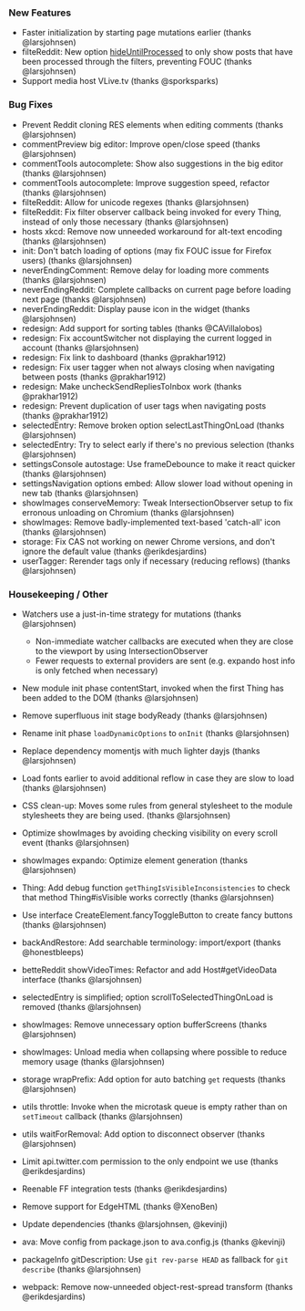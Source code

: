 ### New Features

- Faster initialization by starting page mutations earlier (thanks @larsjohnsen)
- filteReddit: New option [hideUntilProcessed](https://www.reddit.com/#res:settings/filteReddit/hideUntilProcessed) to only show posts that have been processed through the filters, preventing FOUC (thanks @larsjohnsen)
- Support media host VLive.tv (thanks @sporksparks)

### Bug Fixes

- Prevent Reddit cloning RES elements when editing comments (thanks @larsjohnsen)
- commentPreview big editor: Improve open/close speed (thanks @larsjohnsen)
- commentTools autocomplete: Show also suggestions in the big editor (thanks @larsjohnsen)
- commentTools autocomplete: Improve suggestion speed, refactor (thanks @larsjohnsen)
- filteReddit: Allow for unicode regexes (thanks @larsjohnsen)
- filteReddit: Fix filter observer callback being invoked for every Thing, instead of only those necessary (thanks @larsjohnsen)
- hosts xkcd: Remove now unneeded workaround for alt-text encoding (thanks @larsjohnsen)
- init: Don't batch loading of options (may fix FOUC issue for Firefox users) (thanks @larsjohnsen)
- neverEndingComment: Remove delay for loading more comments (thanks @larsjohnsen)
- neverEndingReddit: Complete callbacks on current page before loading next page (thanks @larsjohnsen)
- neverEndingReddit: Display pause icon in the widget (thanks @larsjohnsen)
- redesign: Add support for sorting tables (thanks @CAVillalobos)
- redesign: Fix accountSwitcher not displaying the current logged in account (thanks @larsjohnsen)
- redesign: Fix link to dashboard (thanks @prakhar1912)
- redesign: Fix user tagger when not always closing when navigating between posts (thanks @prakhar1912)
- redesign: Make uncheckSendRepliesToInbox work (thanks @prakhar1912)
- redesign: Prevent duplication of user tags when navigating posts (thanks @prakhar1912)
- selectedEntry: Remove broken option selectLastThingOnLoad (thanks @larsjohnsen)
- selectedEntry: Try to select early if there's no previous selection (thanks @larsjohnsen)
- settingsConsole autostage: Use frameDebounce to make it react quicker (thanks @larsjohnsen)
- settingsNavigation options embed: Allow slower load without opening in new tab (thanks @larsjohnsen)
- showImages conserveMemory: Tweak IntersectionObserver setup to fix erronous unloading on Chromium (thanks @larsjohnsen)
- showImages: Remove badly-implemented text-based 'catch-all' icon (thanks @larsjohnsen)
- storage: Fix CAS not working on newer Chrome versions, and don't ignore the default value (thanks @erikdesjardins)
- userTagger: Rerender tags only if necessary (reducing reflows) (thanks @larsjohnsen)

### Housekeeping / Other

- Watchers use a just-in-time strategy for mutations (thanks @larsjohnsen)
  - Non-immediate watcher callbacks are executed when they are close to the viewport by using IntersectionObserver
  - Fewer requests to external providers are sent (e.g. expando host info is only fetched when necessary)
- New module init phase contentStart, invoked when the first Thing has been added to the DOM (thanks @larsjohnsen)
- Remove superfluous init stage bodyReady (thanks @larsjohnsen)
- Rename init phase `loadDynamicOptions` to `onInit` (thanks @larsjohnsen)

- Replace dependency momentjs with much lighter dayjs (thanks @larsjohnsen)
- Load fonts earlier to avoid additional reflow in case they are slow to load (thanks @larsjohnsen)
- CSS clean-up: Moves some rules from general stylesheet to the module stylesheets they are being used. (thanks @larsjohnsen)

- Optimize showImages by avoiding checking visibility on every scroll event (thanks @larsjohnsen)
- showImages expando: Optimize element generation (thanks @larsjohnsen)
- Thing: Add debug function `getThingIsVisibleInconsistencies` to check that method Thing#isVisible works correctly (thanks @larsjohnsen)
- Use interface CreateElement.fancyToggleButton to create fancy buttons (thanks @larsjohnsen)
- backAndRestore: Add searchable terminology: import/export (thanks @honestbleeps)
- betteReddit showVideoTimes: Refactor and add Host#getVideoData interface (thanks @larsjohnsen)
- selectedEntry is simplified; option scrollToSelectedThingOnLoad is removed (thanks @larsjohnsen)
- showImages: Remove unnecessary option bufferScreens (thanks @larsjohnsen)
- showImages: Unload media when collapsing where possible to reduce memory usage (thanks @larsjohnsen)

- storage wrapPrefix: Add option for auto batching `get` requests (thanks @larsjohnsen)
- utils throttle: Invoke when the microtask queue is empty rather than on `setTimeout` callback (thanks @larsjohnsen)
- utils waitForRemoval: Add option to disconnect observer (thanks @larsjohnsen)

- Limit api.twitter.com permission to the only endpoint we use (thanks @erikdesjardins)
- Reenable FF integration tests (thanks @erikdesjardins)
- Remove support for EdgeHTML (thanks @XenoBen)
- Update dependencies (thanks @larsjohnsen, @kevinji)
- ava: Move config from package.json to ava.config.js (thanks @kevinji)
- packageInfo gitDescription: Use `git rev-parse HEAD` as fallback for `git describe` (thanks @larsjohnsen)
- webpack: Remove now-unneeded object-rest-spread transform (thanks @erikdesjardins)
